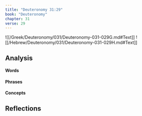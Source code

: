 ```yaml
---
title: "Deuteronomy 31:29"
book: "Deuteronomy"
chapter: 31
verse: 29
---
```

![[/Greek/Deuteronomy/031/Deuteronomy-031-029G.md#Text]]
![[/Hebrew/Deuteronomy/031/Deuteronomy-031-029H.md#Text]]

## Analysis

#### Words

#### Phrases

#### Concepts

## Reflections
